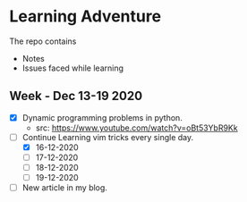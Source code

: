 # Learning Adventure
The repo contains
- Notes
- Issues faced while learning


## Week - Dec 13-19 2020
- [x] Dynamic programming problems in python. 
  - src: https://www.youtube.com/watch?v=oBt53YbR9Kk
- [ ] Continue Learning vim tricks every single day.
    - [x] 16-12-2020
    - [ ] 17-12-2020
    - [ ] 18-12-2020 
    - [ ] 19-12-2020
- [ ] New article in my blog.
